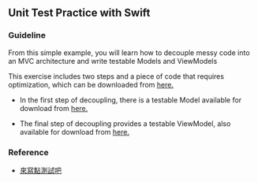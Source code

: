## Unit Test Practice with Swift


### Guideline

From this simple example, you will learn how to decouple messy code into an MVC architecture and write testable Models and ViewModels

This exercise includes two steps and a piece of code that requires optimization, which can be downloaded from [here.](https://github.com/jhsiao21/UnitTestPractice/releases/tag/Coupling-version)

- In the first step of decoupling, there is a testable Model available for download from  [here.](https://github.com/jhsiao21/UnitTestPractice/releases/tag/Decoupling-step-1-＆-Unit-Test-for-MoneyJudge)

- The final step of decoupling provides a testable ViewModel, also available for download from [here.](https://github.com/jhsiao21/UnitTestPractice/releases/tag/Decoupling-step-2-＆-UnitTest-for-ViewModel)


### Reference

- [來寫點測試吧](https://www.youtube.com/watch?v=eKsmINhpJLk&t=2433s)